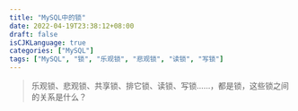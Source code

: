 ```yaml
---
title: "MySQL中的锁"
date: 2022-04-19T23:38:12+08:00
draft: false
isCJKLanguage: true
categories: ["MySQL"]
tags: ["MySQL", "锁", "乐观锁", "悲观锁", "读锁", "写锁"]
---
```

> 乐观锁、悲观锁、共享锁、排它锁、读锁、写锁……，都是锁，这些锁之间的关系是什么？

